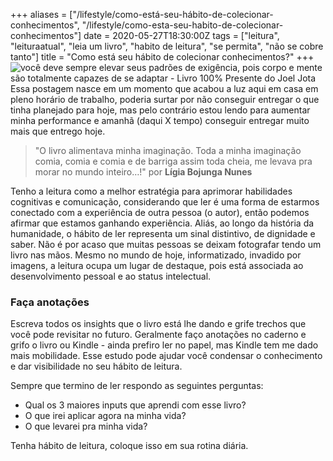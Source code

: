 +++
aliases = ["/lifestyle/como-está-seu-hábito-de-colecionar-conhecimentos", "/lifestyle/como-esta-seu-habito-de-colecionar-conhecimentos"]
date = 2020-05-27T18:30:00Z
tags = ["leitura", "leituraatual", "leia um livro", "habito de leitura", "se permita", "não se cobre tanto"]
title = "Como está seu hábito de colecionar conhecimentos?"
+++
![você deve sempre elevar seus padrões de exigência, pois corpo e mente são totalmente capazes de se adaptar - Livro 100% Presente do Joel Jota](/blog/como-esta-seu-habito-de-colecionar-conhecimento.png)
Essa postagem nasce em um momento que acabou a luz aqui em casa em pleno horário de trabalho, poderia surtar por não conseguir entregar o que tinha planejado para hoje, mas pelo contrário estou lendo para aumentar minha performance e amanhã (daqui X tempo) conseguir entregar muito mais que entrego hoje.

> "O livro alimentava minha imaginação. Toda a minha imaginação comia, comia e comia e de barriga assim toda cheia, me levava pra morar no mundo inteiro…!" por **Lígia Bojunga Nunes**

Tenho a leitura como a melhor estratégia para aprimorar habilidades cognitivas e comunicação, considerando que ler é uma forma de estarmos conectado com a experiência de outra pessoa (o autor), então podemos afirmar que estamos ganhando experiência. Aliás, ao longo da história da humanidade, o hábito  de ler representa um sinal distintivo, de dignidade e saber. Não é por acaso que muitas pessoas se deixam fotografar tendo um livro nas mãos. Mesmo no mundo de hoje, informatizado, invadido por imagens, a leitura ocupa um lugar de destaque, pois está associada ao desenvolvimento pessoal e ao status intelectual.

### Faça anotações

Escreva todos os insights que o livro está lhe dando e grife trechos que você pode revisitar no futuro. Geralmente faço anotações no caderno e grifo o livro ou Kindle - ainda prefiro ler no papel, mas Kindle tem me dado mais mobilidade. Esse estudo pode ajudar você condensar o conhecimento e dar visibilidade no seu hábito de leitura.

Sempre que termino de ler respondo as seguintes perguntas:

- Qual os 3 maiores inputs que aprendi com esse livro?
- O que irei aplicar agora na minha vida?
- O que levarei pra minha vida?

Tenha hábito de leitura, coloque isso em sua rotina diária.
